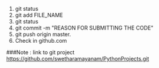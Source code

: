 1. git status
2. git add FILE_NAME
3. git status
4. git commit -m "REASON FOR SUBMITTING THE CODE"
5. git push origin master.
6. Check in github.com

###Note : link to git project
https://github.com/swetharamayanam/PythonProjects.git